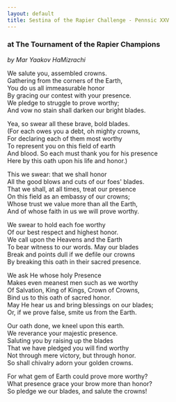 ```yaml
---
layout: default
title: Sestina of the Rapier Challenge - Pennsic XXV
---
```


### at The Tournament of the Rapier Champions

*by Mar Yaakov HaMizrachi*

We salute you, assembled crowns.<BR>
Gathering from the corners of the Earth,<BR>
You do us all immeasurable honor<BR>
By gracing our contest with your presence.<BR>
We pledge to struggle to prove worthy;<BR>
And vow no stain shall darken our bright blades.

Yea, so swear all these brave, bold blades.<BR>
(For each owes you a debt, oh mighty crowns,<BR>
For declaring each of them most worthy<BR>
To represent you on this field of earth<BR>
And blood. So each must thank you for his presence<BR>
Here by this oath upon his life and honor.)

This we swear: that we shall honor<BR>
All the good blows and cuts of our foes' blades.<BR>
That we shall, at all times, treat our presence<BR>
On this field as an embassy of our crowns;<BR>
Whose trust we value more than all the Earth,<BR>
And of whose faith in us we will prove worthy.

We swear to hold each foe worthy<BR>
Of our best respect and highest honor.<BR>
We call upon the Heavens and the Earth<BR>
To bear witness to our words.  May our blades<BR>
Break and points dull if we defile our crowns<BR>
By breaking this oath in their sacred presence.

We ask He whose holy Presence<BR>
Makes even meanest men such as we worthy<BR>
Of Salvation, King of Kings, Crown of Crowns,<BR>
Bind us to this oath of sacred honor.<BR>
May He hear us and bring blessings on our blades;<BR>
Or, if we prove false, smite us from the Earth.

Our oath done, we kneel upon this earth.<BR>
We reverance your majestic presence.<BR>
Saluting you by raising up the blades<BR>
That we have pledged you will find worthy<BR>
Not through mere victory, but through honor.<BR>
So shall chivalry adorn your golden crowns.

For what gem of Earth could prove more worthy?<BR>
What presence grace your brow more than honor?<BR>
So pledge we our blades, and salute the crowns!<BR>
